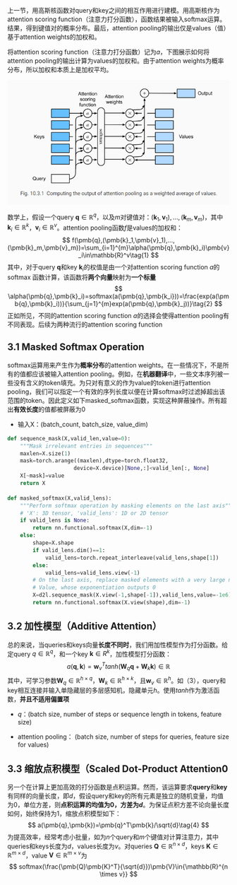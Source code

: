 上一节，用高斯核函数对query和key之间的相互作用进行建模。用高斯核作为attention scoring function（注意力打分函数），函数结果被输入softmax运算。结果，得到键值对的概率分布。最后，attention pooling的输出仅是values（值）基于attention weights的加权和。

将attention scoring function（注意力打分函数）记为$a$，下图展示如何将attention pooling的输出计算为values的加权和。由于attention weights为概率分布，所以加权和本质上是加权平均。

![image-20210309164815039](images/image-20210309164815039.png)

数学上，假设一个query $\pmb{q}\in{\mathbb{R}^q}$，以及$m$对键值对：$(\pmb{k}_1,\pmb{v}_1),...,(\pmb{k}_m,\pmb{v}_m)$，其中$\pmb{k}_i\in{\mathbb{R}^k}$，$\pmb{v}_i\in{\mathbb{R}^v}$。attention pooling函数$f$是values的加权和：
$$
f(\pmb{q},(\pmb{k}_1,\pmb{v}_1),...,(\pmb{k}_m,\pmb{v}_m))=\sum_{i=1}^{m}\alpha(\pmb{q},\pmb{k}_i)\pmb{v}_i\in\mathbb{R}^v\tag{1}
$$
其中，对于query $\pmb{q}$和key $\pmb{k}_i$的权值是由一个对attention scoring function $a$的softmax 函数计算，该函数将**两个向量**映射为**一个标量**
$$
\alpha(\pmb{q},\pmb{k}_i)=softmax(a(\pmb{q},\pmb{k_i}))=\frac{exp(a(\pmb{q},\pmb{k}_i))}{\sum_{j=1}^{m}exp(a(\pmb{q},\pmb{k}_j))}\tag{2}
$$
正如所见，不同的attention scoring function $a$的选择会使得attention pooling有不同表现。后续为两种流行的attention scoring function

## 3.1 Masked Softmax Operation

softmax运算用来产生作为**概率分布**的attention weights。在一些情况下，不是所有的值都应该被输入attention pooling。例如，在**机器翻译**中，一些文本序列被一些没有含义的token填充。为只对有意义的作为value的token进行attention pooling，我们可以指定一个有效的序列长度以便在计算softmax时过滤掉超出该范围的token。因此定义如下masked_softmax函数，实现这种屏蔽操作。所有超出**有效长度**的值都被屏蔽为0

* 输入X：(batch_count, batch_size, value_dim)

```python
def sequence_mask(X,valid_len,value=0):
    """Mask irrelevant entries in sequences"""
    maxlen=X.size(1)
    mask=torch.arange((maxlen),dtype=torch.float32,
                     device=X.device)[None,:]<valid_len[:, None]
    X[~mask]=value
    return X

def masked_softmax(X,valid_lens):
    """Perform softmax operation by masking elements on the last axis"""
    # 'X': 3D tensor, 'valid_lens': 1D or 2D tensor
    if valid_lens is None:
        return nn.functional.softmax(X,dim=-1)
    else:
        shape=X.shape
        if valid_lens.dim()==1:
            valid_lens=torch.repeat_interleave(valid_lens,shape[1])
        else:
            valid_lens=valid_lens.view(-1)
        # On the last axis, replace masked elements with a very large negative
        # Value, whose exponentiation outputs 0
        X=d2l.sequence_mask(X.view(-1,shape[-1]),valid_lens,value=-1e6)
        return nn.functional.softmax(X.view(shape),dim=-1)
```

## 3.2 加性模型（Additive Attention）

总的来说，当queries和keys向量**长度不同时**，我们用加性模型作为打分函数。给定query $q\in{\mathbb{R}^q}$，和一个key $\pmb{k}\in{R}^k$，加性模型打分函数：
$$
a(\pmb{q},\pmb{k})=\pmb{w}^T_{v}tanh(\pmb{W}_q\pmb{q}+\pmb{W}_k\pmb{k})\in{\mathbb{R}}\tag{3}
$$
其中，可学习参数$\pmb{W}_q\in\mathbb{R}^{h \times q}$，$\pmb{W}_k\in\mathbb{R}^{h \times k}$，且$\pmb{w}_v\in\mathbb{R}^h$。如（3），query和key相互连接并输入单隐藏层的多层感知机，隐藏单元$h$。使用$tanh$作为激活函数，**并且不适用偏置项**

* $q$：(batch size, number of steps or sequence length in tokens, feature size) 

* attention pooling： (batch size, number of steps for queries, feature size for values)

## 3.3 缩放点积模型（Scaled Dot-Product Attention0

另一个在计算上更加高效的打分函数是点积运算。然而，该运算要求**query**和**key**有同样的向量长度，即$d$，假设query和key的所有元素是独立的随机变量，均值为0，单位方差，则**点积运算的均值为0，方差为$d$**。为保证点积方差不论向量长度如何，始终保持为1，缩放点积模型如下：
$$
a(\pmb{q},\pmb{k})=\pmb{q}^T\pmb{k}/\sqrt{d}\tag{4}
$$
为提高效率，经常考虑小批量，如为$n$个query和$m$个键值对计算注意力，其中queries和keys长度为$d$，values长度为$v$。对queries $\pmb{Q}\in{\mathbb{R}^{n \times d}}$，keys $\pmb K\in\mathbb{R}^{m \times d}$，value $\pmb{V}\in\mathbb{R}^{m \times v}$为
$$
softmax(\frac{\pmb{Q}\pmb{K}^T}{\sqrt{d}})\pmb{V}\in{\mathbb{R}^{n \times v}}
$$


